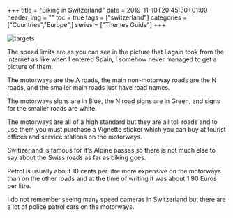 +++
title = "Biking in Switzerland"
date = 2019-11-10T20:45:30+01:00
header_img = ""
toc = true
tags = ["switzerland"]
categories = ["Countries","Europe",]
series = ["Themes Guide"]
+++

![targets](/img/switzerland.jpg)

The speed limits are as you can see in the picture that I again took from the internet as like when I entered Spain, I somehow never managed to get a picture of them.

The motorways are the A roads, the main non-motorway roads are the N roads, and the smaller main roads just have road names.

The motorways signs are in Blue, the N road signs are in Green, and signs for the smaller roads are white.

The motorways are all of a high standard but they are all toll roads and to use them you must purchase a Vignette sticker which you can buy at tourist offices and service stations on the motorways.

Switizerland is famous for it's Alpine passes so there is not much else to say about the Swiss roads as far as biking goes.

Petrol is usually about 10 cents per litre more expensive on the motorways than on the other roads and at the time of writing it was about 1.90 Euros per litre.

I do not remember seeing many speed cameras in Switzerland but there are a lot of police patrol cars on the motorways.